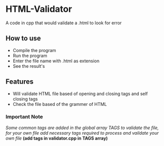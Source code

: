 # HTML-Validator
A code in cpp that would validate a .html to look for error

## How to use 
* Compile the program 
* Run the program
* Enter the file name with .html as extension
* See the result's 

## Features 
* Will validate HTML file based of opening and closing tags and self closing tags
* Check the file based of the grammer of HTML

### Important Note
*Some common tags are added in the global array TAGS to validate the file, for your own file add necessary tags required to process and vaildate your own file* **(add tags in validator.cpp in TAGS array)**
